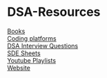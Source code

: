 #  DSA-Resources


[Books](https://github.com/avinash201199/DSA-Resources/tree/main/Books)<br>
[Coding platforms](https://github.com/avinash201199/DSA-Resources/tree/main/Top-Coding-Platforms) <br>
[DSA Interview Questions](https://github.com/avinash201199/DSA-Resources/tree/main/DSA-Interview-Questions)<br>
[SDE Sheets](https://github.com/avinash201199/DSA-Resources/tree/main/Best%20DSA%20Sheets) <br>
[Youtube Playlists](https://github.com/avinash201199/DSA-Resources/tree/main/Youtube%20Playlists)<br>
[Website](https://github.com/avinash201199/DSA-Resources/tree/main/Websites)

